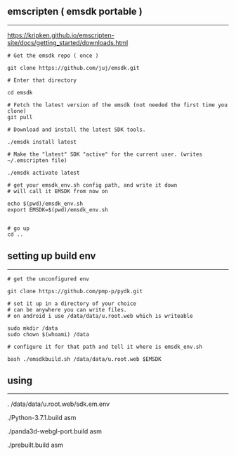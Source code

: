 ## emscripten ( emsdk portable )
---

https://kripken.github.io/emscripten-site/docs/getting_started/downloads.html
```
# Get the emsdk repo ( once )

git clone https://github.com/juj/emsdk.git

# Enter that directory

cd emsdk

# Fetch the latest version of the emsdk (not needed the first time you clone)
git pull

# Download and install the latest SDK tools.

./emsdk install latest

# Make the "latest" SDK "active" for the current user. (writes ~/.emscripten file)

./emsdk activate latest

# get your emsdk_env.sh config path, and write it down
# will call it EMSDK from now on

echo $(pwd)/emsdk_env.sh
export EMSDK=$(pwd)/emsdk_env.sh


# go up
cd ..
```

## setting up build env
---

```
# get the unconfigured env

git clone https://github.com/pmp-p/pydk.git

# set it up in a directory of your choice
# can be anywhere you can write files.
# on android i use /data/data/u.root.web which is writeable

sudo mkdir /data
sudo chown $(whoami) /data

# configure it for that path and tell it where is emsdk_env.sh

bash ./emsdkbuild.sh /data/data/u.root.web $EMSDK
```


## using
---

. /data/data/u.root.web/sdk.em.env

./Python-3.7.1.build asm

./panda3d-webgl-port.build asm

./prebuilt.build asm




